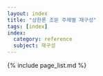 ```yaml
---
layout: index
title: "상한론 조문 주제별 재구성"
tags: [index]
index:
  category: reference
  subject: 재구성
---
```



{% include page_list.md %}
